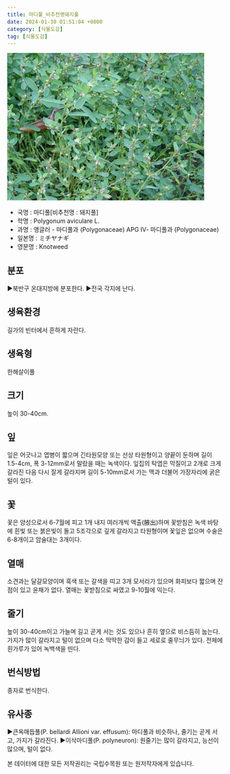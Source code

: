 ```yaml
---
title: 마디풀_비추천명돼지풀
date: 2024-01-30 01:51:04 +0800
category: [식물도감]
tag: [식물도감]
---
```




![마디풀[비추천명 : 돼지풀]](/assets/img/fileUpload/plants/basic/Polygonaceae/Polygonum/1466/1_th2.JPG)
- 국명 : 마디풀[비추천명 : 돼지풀]
- 학명 : Polygonum aviculare L.
- 과명 : 앵글러 - 마디풀과 (Polygonaceae) APG Ⅳ- 마디풀과 (Polygonaceae)
- 일본명 : ミチヤナギ
- 영문명 : Knotweed


## 분포
▶북반구 온대지방에 분포한다.
▶전국 각지에 난다.
## 생육환경
길가의 빈터에서 흔하게 자란다.
## 생육형
한해살이풀 
## 크기
높이 30-40cm.
## 잎
잎은 어긋나고 엽병이 짧으며 긴타원모양 또는 선상 타원형이고 양끝이 둔하며 길이 1.5-4cm, 폭 3-12mm로서 말랐을 때는 녹색이다. 잎집의 탁엽은 막질이고 2개로 크게 갈라진 다음 다시 잘게 갈라지며 길이 5-10mm로서 가는 맥과 더불어 가장자리에 굵은 털이 있다.
## 꽃
꽃은 양성으로서 6-7월에 피고 1개 내지 여러개씩 액출(腋出)하며 꽃받침은 녹색 바탕에 흰빛 또는 붉은빛이 돌고 5조각으로 깊게 갈라지고 타원형이며 꽃잎은 없으며 수술은 6-8개이고 암술대는 3개이다.
## 열매
소견과는 달걀모양이며 흑색 또는 갈색을 띠고 3개 모서리가 있으며 화피보다 짧으며 잔점이 있고 윤채가 없다. 열매는 꽃받침으로 싸였고 9-10월에 익는다.
## 줄기
높이 30-40cm이고 가늘며 길고 곧게 서는 것도 있으나 흔히 옆으로 비스듬히 눕는다. 가지가 많이 갈라지고 털이 없으며 다소 딱딱한 감이 들고 세로로 줄무늬가 있다. 전체에 흰가루가 있어 녹백색을 띤다.
## 번식방법
종자로 번식한다.
## 유사종
▶큰옥매듭풀(P. bellardi Allioni var. effusum): 마디풀과 비슷하나, 줄기는 곧게 서고, 가지가 갈라진다.
▶이삭마디풀(P. polyneuron): 원줄기는 많이 갈라지고, 능선이 많으며, 털이 없다.






본 데이터에 대한 모든 저작권리는 국립수목원 또는 원저작자에게 있습니다.
